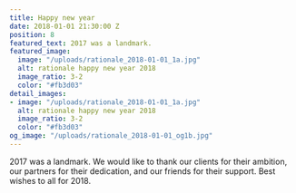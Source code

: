 ```yaml
---
title: Happy new year
date: 2018-01-01 21:30:00 Z
position: 8
featured_text: 2017 was a landmark.
featured_image:
  image: "/uploads/rationale_2018-01-01_1a.jpg"
  alt: rationale happy new year 2018
  image_ratio: 3-2
  color: "#fb3d03"
detail_images:
- image: "/uploads/rationale_2018-01-01_1a.jpg"
  alt: rationale happy new year 2018
  image_ratio: 3-2
  color: "#fb3d03"
og_image: "/uploads/rationale_2018-01-01_og1b.jpg"
---
```


2017 was a landmark. We would like to thank our clients for their ambition, our partners for their dedication, and our friends for their support. Best wishes to all for 2018.